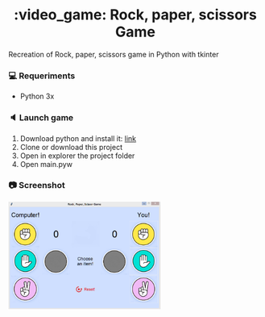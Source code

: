 <h1 align="center">:video_game: Rock, paper, scissors Game</h1>
Recreation of Rock, paper, scissors game in Python with tkinter

### :computer: Requeriments
- Python 3x

### :speaker: Launch game
1. Download python and install it: [link](https://www.python.org/downloads/)
2. Clone or download this project  
3. Open in explorer the project folder  
4. Open main.pyw

### :camera: Screenshot
<img src="https://raw.githubusercontent.com/Jean-carje/Rock-paper-scissors-Tkinter-Practice/master/art/art.png" alt="game screenshot" width='60%'> 

